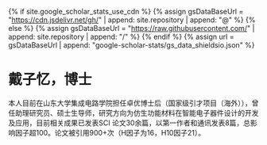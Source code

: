 {% if site.google_scholar_stats_use_cdn %}
{% assign gsDataBaseUrl = "https://cdn.jsdelivr.net/gh/" | append: site.repository | append: "@" %}
{% else %}
{% assign gsDataBaseUrl = "https://raw.githubusercontent.com/" | append: site.repository | append: "/" %}
{% endif %}
{% assign url = gsDataBaseUrl | append: "google-scholar-stats/gs_data_shieldsio.json" %}

# 戴子忆，博士
<span class='anchor' id='about-me'></span>
本人目前在山东大学集成电路学院担任卓优博士后（国家级引才项目（海外）），曾任助理研究员、硕士生导师，研究方向为仿生功能材料在智能电子器件设计的开发及应用，目前相关成果已发表SCI 论文30余篇，以第一作者和通讯发表8篇，总影响因子超100。论文被引用900+次（H因子为16，H10因子21）。


